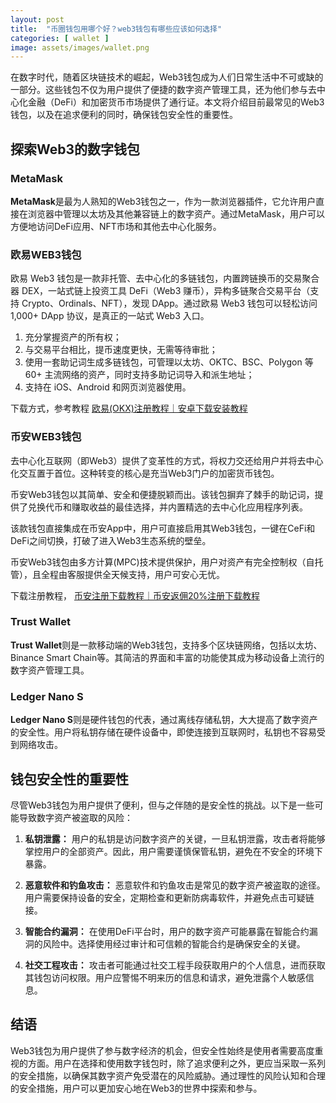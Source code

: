 ```yaml
---
layout: post
title:  "币圈钱包用哪个好？web3钱包有哪些应该如何选择"
categories: [ wallet ]
image: assets/images/wallet.png
---
```

在数字时代，随着区块链技术的崛起，Web3钱包成为人们日常生活中不可或缺的一部分。这些钱包不仅为用户提供了便捷的数字资产管理工具，还为他们参与去中心化金融（DeFi）和加密货币市场提供了通行证。本文将介绍目前最常见的Web3钱包，以及在追求便利的同时，确保钱包安全性的重要性。

## 探索Web3的数字钱包

### MetaMask

**MetaMask**是最为人熟知的Web3钱包之一，作为一款浏览器插件，它允许用户直接在浏览器中管理以太坊及其他兼容链上的数字资产。通过MetaMask，用户可以方便地访问DeFi应用、NFT市场和其他去中心化服务。

### 欧易WEB3钱包
欧易 Web3 钱包是一款非托管、去中心化的多链钱包，内置跨链换币的交易聚合器 DEX，一站式链上投资工具 DeFi（Web3 赚币），异构多链聚合交易平台（支持 Crypto、Ordinals、NFT），发现 DApp。通过欧易 Web3 钱包可以轻松访问 1,000+ DApp 协议，是真正的一站式 Web3 入口。

1. 充分掌握资产的所有权；
2. 与交易平台相比，提币速度更快，无需等待审批；
3. 使用一套助记词生成多链钱包，可管理以太坊、OKTC、BSC、Polygon 等 60+ 主流网络的资产，同时支持多助记词导入和派生地址；
4. 支持在 iOS、Android 和网页浏览器使用。

下载方式，参考教程  [欧易(OKX)注册教程｜安卓下载安装教程](https://tggsearch.github.io/docs/okx-install.html)

### 币安WEB3钱包
去中心化互联网（即Web3）提供了变革性的方式，将权力交还给用户并将去中心化交互置于首位。这种转变的核心是充当Web3门户的加密货币钱包。

币安Web3钱包以其简单、安全和便捷脱颖而出。该钱包摒弃了棘手的助记词，提供了兑换代币和赚取收益的最佳选择，并内置精选的去中心化应用程序列表。

该款钱包直接集成在币安App中，用户可直接启用其Web3钱包，一键在CeFi和DeFi之间切换，打破了进入Web3生态系统的壁垒。 

币安Web3钱包由多方计算(MPC)技术提供保护，用户对资产有完全控制权（自托管），且全程由客服提供全天候支持，用户可安心无忧。

下载注册教程， [币安注册下载教程｜币安返佣20%注册下载教程](https://tggsearch.github.io/docs/bnb-buy-coins.html)

### Trust Wallet

**Trust Wallet**则是一款移动端的Web3钱包，支持多个区块链网络，包括以太坊、Binance Smart Chain等。其简洁的界面和丰富的功能使其成为移动设备上流行的数字资产管理工具。

### Ledger Nano S

**Ledger Nano S**则是硬件钱包的代表，通过离线存储私钥，大大提高了数字资产的安全性。用户将私钥存储在硬件设备中，即使连接到互联网时，私钥也不容易受到网络攻击。

## 钱包安全性的重要性

尽管Web3钱包为用户提供了便利，但与之伴随的是安全性的挑战。以下是一些可能导致数字资产被盗取的风险：

1. **私钥泄露：** 用户的私钥是访问数字资产的关键，一旦私钥泄露，攻击者将能够掌控用户的全部资产。因此，用户需要谨慎保管私钥，避免在不安全的环境下暴露。

2. **恶意软件和钓鱼攻击：** 恶意软件和钓鱼攻击是常见的数字资产被盗取的途径。用户需要保持设备的安全，定期检查和更新防病毒软件，并避免点击可疑链接。

3. **智能合约漏洞：** 在使用DeFi平台时，用户的数字资产可能暴露在智能合约漏洞的风险中。选择使用经过审计和可信赖的智能合约是确保安全的关键。

4. **社交工程攻击：** 攻击者可能通过社交工程手段获取用户的个人信息，进而获取其钱包访问权限。用户应警惕不明来历的信息和请求，避免泄露个人敏感信息。

## 结语

Web3钱包为用户提供了参与数字经济的机会，但安全性始终是使用者需要高度重视的方面。用户在选择和使用数字钱包时，除了追求便利之外，更应当采取一系列的安全措施，以确保其数字资产免受潜在的风险威胁。通过理性的风险认知和合理的安全措施，用户可以更加安心地在Web3的世界中探索和参与。